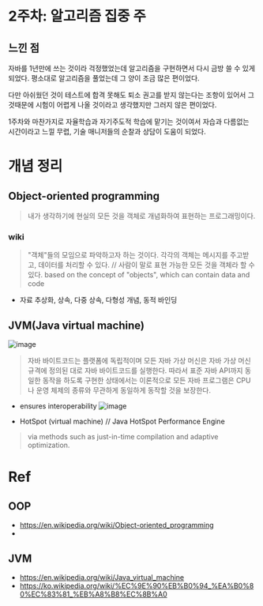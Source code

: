 # 2주차: 알고리즘 집중 주

## 느낀 점
자바를 1년만에 쓰는 것이라 걱정했었는데 알고리즘을 구현하면서 다시 금방 쓸 수 있게 되었다. 평소대로 알고리즘을 풀었는데 그 양이 조금 많은 편이었다.  

다만 아쉬웠던 것이 테스트에 합격 못해도 퇴소 권고를 받지 않는다는 조항이 있어서 그것때문에 시험이 어렵게 나올 것이라고 생각했지만 그러지 않은 편이었다.   

1주차와 마찬가지로 자율학습과 자기주도적 학습에 맡기는 것이여서 자습과 다름없는 시간이라고 느낄 무렵, 기술 매니저들의 순찰과 상담이 도움이 되었다.  

# 개념 정리

## Object-oriented programming

> 내가 생각하기에 현실의 모든 것을 객체로 개념화하여 표현하는 프로그래밍이다.

### wiki
> "객체"들의 모임으로 파악하고자 하는 것이다. 각각의 객체는 메시지를 주고받고, 데이터를 처리할 수 있다. // 사람이 말로 표현 가능한 모든 것을 객체라 할 수 있다. 
> based on the concept of "objects", which can contain data and code

- 자료 추상화, 상속, 다중 상속, 다형성 개념, 동적 바인딩

## JVM(Java virtual machine)

![image](https://user-images.githubusercontent.com/59364300/184521712-b11ac8a6-69fe-4fe5-9f00-7c00fc64e108.png)

>  자바 바이트코드는 플랫폼에 독립적이며 모든 자바 가상 머신은 자바 가상 머신 규격에 정의된 대로 자바 바이트코드를 실행한다. 따라서 표준 자바 API까지 동일한 동작을 하도록 구현한 상태에서는 이론적으로 모든 자바 프로그램은 CPU나 운영 체제의 종류와 무관하게 동일하게 동작할 것을 보장한다. 

- ensures interoperability
![image](https://user-images.githubusercontent.com/59364300/184520785-1f408b0a-85b0-46e6-b3c9-d59d7c5da35c.png)

- HotSpot (virtual machine) // Java HotSpot Performance Engine
> via methods such as just-in-time compilation and adaptive optimization. 

# Ref
## OOP
- https://en.wikipedia.org/wiki/Object-oriented_programming
- 


## JVM  
- https://en.wikipedia.org/wiki/Java_virtual_machine  
- https://ko.wikipedia.org/wiki/%EC%9E%90%EB%B0%94_%EA%B0%80%EC%83%81_%EB%A8%B8%EC%8B%A0
